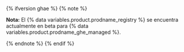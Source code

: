 {% ifversion ghae %}
{% note %}

**Nota:** El {% data variables.product.prodname_registry %} se encuentra actualmente en beta para {% data variables.product.prodname_ghe_managed %}.

{% endnote %}
{% endif %}
